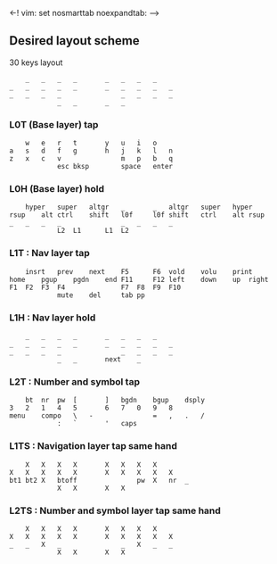 <-! vim: set nosmarttab noexpandtab: -->

## Desired layout scheme

30 keys layout

```
	_	_	_	_		_	_	_	_
_	_	_	_	_		_	_	_	_	_
_	_	_	_	 		 	_	_	_	_
			_	_		_	_
```

### L0T (Base layer) tap

```
	w	e	r	t		y	u	i	o
a	s	d	f	g		h	j	k	l	n
z	x	c	v	 		 	m	p	b	q
			esc	bksp		space	enter
```

### L0H (Base layer) hold

```
	hyper	super	altgr	_		_	altgr	super	hyper
rsup	alt	ctrl	shift	l0f		l0f	shift	ctrl	alt	rsup
_	_	_	_	 		 	_	_	_	_
			L2	L1		L1	L2
```


### L1T : Nav layer tap
```
	insrt	prev	next	F5		F6	vold	volu	print
home	pgup	pgdn	end	F11		F12	left	down	up	right
F1	F2	F3	F4	 		 	F7	F8	F9	F10
			mute	del		tab	pp
```

### L1H : Nav layer hold

```
	_	_	_	_		_	_	_	_
_	_	_	_	_		_	_	_	_	_
_	_	_	_			 	_	_	_	_
			_	_		next	_
```

### L2T : Number and symbol tap

```
	bt	nr	pw	[		]	bgdn	bgup	dsply
3	2	1	4	5		6	7	0	9	8
menu	compo	\	-	 		 	=	,	.	/	
			:	`		'	caps
```

### L1TS : Navigation layer tap same hand

```
	X	X	X	X		X	X	X	X
X	X	X	X	X		X	X	X	X	X
bt1	bt2	X	btoff	 		 	pw	X	nr	_
			X	X		X	X
```

### L2TS : Number and symbol layer tap same hand

```
	X	X	X	X		X	X	X	X
X	X	X	X	X		X	X	X	X	X
_	_	X	_	 		 	_	X	_	_
			X	X		X	X
```
